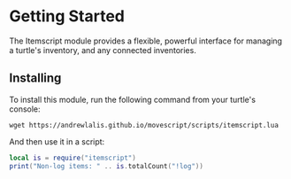 # Getting Started

The Itemscript module provides a flexible, powerful interface for managing a turtle's inventory, and any connected inventories.

## Installing

To install this module, run the following command from your turtle's console:

```shell
wget https://andrewlalis.github.io/movescript/scripts/itemscript.lua
```

And then use it in a script:

```lua
local is = require("itemscript")
print("Non-log items: " .. is.totalCount("!log"))
```
